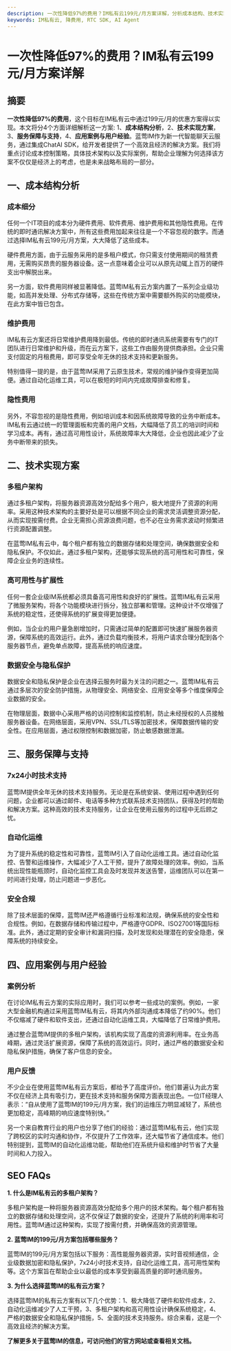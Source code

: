 ```yaml
---
description: 一次性降低97%的费用？IM私有云199元/月方案详解，分析成本结构、技术实现方案、服务保障与支持、应用案例与用户经验，以及SEO FAQs。
keywords: IM私有云, 降费用, RTC SDK, AI Agent
---
```

# 一次性降低97%的费用？IM私有云199元/月方案详解


## 摘要

**一次性降低97%的费用**，这个目标在IM私有云中通过199元/月的优惠方案得以实现。本文将分4个方面详细解析这一方案: 1、**成本结构分析**，2、**技术实现方案**，3、**服务保障与支持**，4、**应用案例与用户经验**。蓝莺IM作为新一代智能聊天云服务，通过集成ChatAI SDK，给开发者提供了一个高效且经济的解决方案。我们将重点讨论成本控制策略，具体技术架构以及实际案例，帮助企业理解为何选择该方案不仅仅是经济上的考虑，也是未来战略布局的一部分。

## 一、成本结构分析

### 成本细分

任何一个IT项目的成本分为硬件费用、软件费用、维护费用和其他隐性费用。在传统的即时通讯解决方案中，所有这些费用加起来往往是一个不容忽视的数字。而通过选择IM私有云199元/月方案，大大降低了这些成本。

硬件费用方面，由于云服务采用的是多租户模式，你只需支付使用期间的租赁费用，无需购买昂贵的服务器设备。这一点意味着企业可以从原先动辄上百万的硬件支出中解脱出来。

另一方面，软件费用同样被显著降低。蓝莺IM私有云方案内置了一系列企业级功能，如高并发处理、分布式存储等，这些在传统方案中需要额外购买的功能模块，在此方案中皆已包含。

### 维护费用

IM私有云方案还将日常维护费用降到最低。传统的即时通讯系统需要有专门的IT团队进行日常维护和升级，而在云方案下，这些工作由服务提供商承担。企业只需支付固定的月租费用，即可享受全年无休的技术支持和更新服务。

特别值得一提的是，由于蓝莺IM采用了云原生技术，常规的维护操作变得更加简便。通过自动化运维工具，可以在极短的时间内完成故障排查和修复。

### 隐性费用

另外，不容忽视的是隐性费用，例如培训成本和因系统故障导致的业务中断成本。IM私有云通过统一的管理面板和完善的用户文档，大幅降低了员工的培训时间和学习成本。再有，通过高可用性设计，系统故障率大大降低，企业也因此减少了业务中断带来的损失。

## 二、技术实现方案

### 多租户架构

通过多租户架构，将服务器资源高效分配给多个用户，极大地提升了资源的利用率。采用这种技术架构的主要好处是可以根据不同企业的需求灵活调整资源分配，从而实现按需付费。企业无需担心资源浪费问题，也不必在业务需求波动时频繁进行资源配置调整。

在蓝莺IM私有云中，每个租户都有独立的数据存储和处理空间，确保数据安全和隐私保护。不仅如此，通过多租户架构，还能够实现系统的高可用性和可靠性，保障企业业务的连续性。

### 高可用性与扩展性

任何一套企业级IM系统都必须具备高可用性和良好的扩展性。蓝莺IM私有云采用了微服务架构，将各个功能模块进行拆分，独立部署和管理。这种设计不仅增强了系统的稳定性，还使得系统的扩展变得更加便捷。

例如，当企业的用户量急剧增加时，只需通过简单的配置即可快速扩展服务器资源，保障系统的高效运行。此外，通过负载均衡技术，将用户请求合理分配到各个服务器节点，避免单点故障，提高系统的响应速度。

### 数据安全与隐私保护

数据安全和隐私保护是企业在选择云服务时最为关注的问题之一。蓝莺IM私有云通过多层次的安全防护措施，从物理安全、网络安全、应用安全等多个维度保障企业数据的安全。

在物理层面，数据中心采用严格的访问控制和监控机制，防止未经授权的人员接触服务器设备。在网络层面，采用VPN、SSL/TLS等加密技术，保障数据传输的安全性。在应用层面，通过权限控制和数据加密，防止敏感数据泄漏。

## 三、服务保障与支持

### 7x24小时技术支持

蓝莺IM提供全年无休的技术支持服务。无论是在系统安装、使用过程中遇到任何问题，企业都可以通过邮件、电话等多种方式联系技术支持团队，获得及时的帮助和解决方案。这种高效的技术支持服务，让企业在使用云服务的过程中无后顾之忧。

### 自动化运维

为了提升系统的稳定性和可靠性，蓝莺IM引入了自动化运维工具。通过自动化监控、告警和运维操作，大幅减少了人工干预，提升了故障处理的效率。例如，当系统出现性能瓶颈时，自动化监控工具会及时发现并发送告警，运维团队可以在第一时间进行处理，防止问题进一步恶化。

### 安全合规

除了技术层面的保障，蓝莺IM还严格遵循行业标准和法规，确保系统的安全性和合规性。例如，在数据存储和传输过程中，严格遵守GDPR、ISO27001等国际标准。此外，通过定期的安全审计和漏洞扫描，及时发现和处理潜在的安全隐患，保障系统的持续安全。

## 四、应用案例与用户经验

### 案例分析

在讨论IM私有云方案的实际应用时，我们可以参考一些成功的案例。例如，一家大型金融机构通过采用蓝莺IM私有云，将其内外部沟通成本降低了约90%。他们不仅缩减了硬件和软件支出，还通过自动化运维工具，大幅降低了日常维护费用。

通过整合蓝莺IM提供的多租户架构，该机构实现了高度的资源利用率。在业务高峰期，通过灵活扩展资源，保障了系统的高效运行。同时，通过严格的数据安全和隐私保护措施，确保了客户信息的安全。

### 用户反馈

不少企业在使用蓝莺IM私有云方案后，都给予了高度评价。他们普遍认为此方案不仅在经济上具有吸引力，更在技术支持和服务保障方面表现出色。一位IT经理人表示：“自从使用了蓝莺IM的199元/月方案，我们的运维压力明显减轻了，系统也更加稳定，高峰期的响应速度特别快。”

另一个来自教育行业的用户也分享了他们的经验：通过蓝莺IM私有云，他们实现了跨校区的实时沟通和协作，不仅提升了工作效率，还大幅节省了通信成本。他们特别提到，蓝莺IM的自动化运维功能，帮助他们在系统升级和维护时节省了大量时间和人力投入。

## SEO FAQs

**1. 什么是IM私有云的多租户架构？**

多租户架构是一种将服务器资源高效分配给多个用户的技术架构。每个租户都有独立的数据存储和处理空间，这不仅保证了数据的安全，还提升了系统的利用率和可用性。蓝莺IM通过这种架构，实现了按需付费，并确保高效的资源管理。

**2. 蓝莺IM的199元/月方案包括哪些服务？**

蓝莺IM的199元/月方案包括以下服务：高性能服务器资源，实时音视频通信，企业级数据加密和隐私保护，7x24小时技术支持，自动化运维工具，高可用性架构等。这个方案旨在帮助企业以最低的成本享受到最高质量的即时通讯服务。

**3. 为什么选择蓝莺IM的私有云方案？**

选择蓝莺IM的私有云方案有以下几个优势：1、极大降低了硬件和软件成本，2、自动化运维减少了人工干预，3、多租户架构和高可用性设计确保系统稳定，4、严格的数据安全和隐私保护措施，5、全面的技术支持服务。综合来看，这是一个高效且经济的解决方案。

**了解更多关于蓝莺IM的信息，可访问他们的官方网站或查看相关文档。**